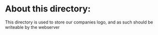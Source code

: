 About this directory:
=====================

This directory is used to store our companies logo,
and as such should be writeable by the webserver
